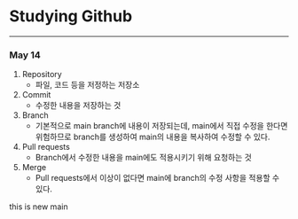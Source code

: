 # Studying Github
---
### May 14
1. Repository
    - 파일, 코드 등을 저정하는 저장소
2. Commit
    - 수정한 내용을 저장하는 것
3. Branch
    - 기본적으로 main branch에 내용이 저장되는데, main에서 직접 수정을 한다면 위험하므로 branch를 생성하여 main의 내용을 복사하여 수정할 수 있다.
4. Pull requests
    - Branch에서 수정한 내용을 main에도 적용시키기 위해 요청하는 것
5. Merge
    - Pull requests에서 이상이 없다면 main에 branch의 수정 사항을 적용할 수 있다.

this is new main
